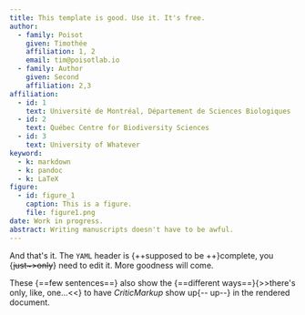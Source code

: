 ```yaml
---
title: This template is good. Use it. It's free.
author:
  - family: Poisot
    given: Timothée
    affiliation: 1, 2
    email: tim@poisotlab.io
  - family: Author
    given: Second
    affiliation: 2,3
affiliation:
  - id: 1
    text: Université de Montréal, Département de Sciences Biologiques
  - id: 2
    text: Québec Centre for Biodiversity Sciences
  - id: 3
    text: University of Whatever
keyword:
  - k: markdown
  - k: pandoc
  - k: LaTeX
figure:
  - id: figure_1
    caption: This is a figure.
    file: figure1.png
date: Work in progress.
abstract: Writing manuscripts doesn't have to be awful.
---
```


And that's it. The `YAML` header is {++supposed to be ++}complete, you
{~~just~>only~~} need to edit it. More goodness will come.

These {==few sentences==} also show the
{==different ways==}{>>there's only, like, one...<<} to have *CriticMarkup* show up{-- up--} in the rendered
document.
